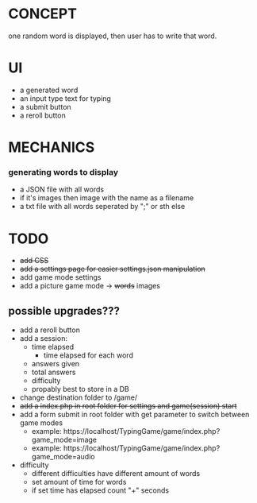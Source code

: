 # CONCEPT

one random word is displayed, then user has to write that word.

# UI
- a generated word
- an input type text for typing
- a submit button 
- a reroll button

# MECHANICS
### generating words to display
- a JSON file with all words
- if it's images then image with the name as a filename
- a txt file with all words seperated by ";" or sth else


# TODO

- ~~add CSS~~
- ~~add a settings page for easier settings.json manipulation~~
- add game mode settings
- add a picture game mode -> ~~words~~ images

## possible upgrades???
- add a reroll button
- add a session:
    + time elapsed
        + time elapsed for each word
    + answers given
    + total answers
    + difficulty
    + propably best to store in a DB
- change destination folder to /game/
- ~~add a index.php in root folder for settings and game(session) start~~
- add a form submit in root folder with get parameter to switch between game modes
    + example: https://localhost/TypingGame/game/index.php?game_mode=image
    + example: https://localhost/TypingGame/game/index.php?game_mode=audio
- difficulty
    + different difficulties have different amount of words
    + set amount of time for words
    + if set time has elapsed count "+" seconds